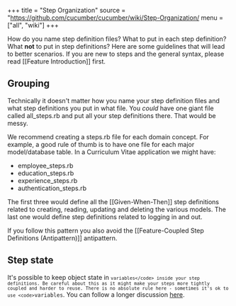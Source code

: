 +++
title = "Step Organization"
source = "https://github.com/cucumber/cucumber/wiki/Step-Organization/
menu = ["all", "wiki"]
+++

How do you name step definition files? What to put in each step definition? What **not** to put in step definitions? Here are some guidelines that will lead to better scenarios. If you are new to steps and the general syntax, please read \[\[Feature Introduction\]\] first.

Grouping
--------

Technically it doesn't matter how you name your step definition files and what step definitions you put in what file. You *could* have one giant file called all\_steps.rb and put all your step definitions there. That would be messy.

We recommend creating a steps.rb file for each domain concept. For example, a good rule of thumb is to have one file for each major model/database table. In a Curriculum Vitae application we might have:

-   employee\_steps.rb
-   education\_steps.rb
-   experience\_steps.rb
-   authentication\_steps.rb

The first three would define all the \[\[Given-When-Then\]\] step definitions related to creating, reading, updating and deleting the various models. The last one would define step definitions related to logging in and out.

If you follow this pattern you also avoid the \[\[Feature-Coupled Step Definitions (Antipattern)\]\] antipattern.

Step state
----------

It's possible to keep object state in <code>`variables</code> inside your step definitions. Be careful about this as it might make your steps more tightly coupled and harder to reuse. There is no absolute rule here - sometimes it's ok to use <code>`variables</code>. You can follow a longer discussion [here](http://www.mail-archive.com/rspec-users@rubyforge.org/msg06268.html).
